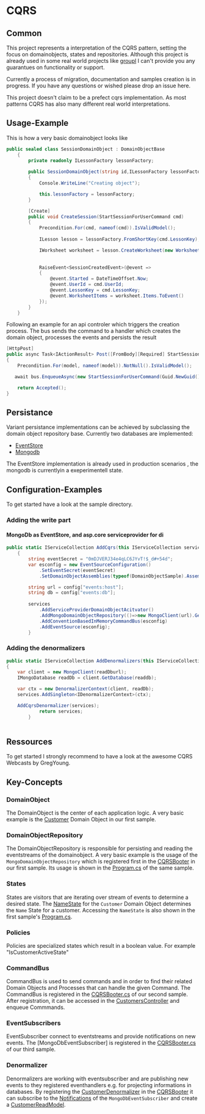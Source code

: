 # CQRS

## Common
This project represents a interpretation of the CQRS pattern, setting the focus on domainobjects, states and repositories.
Although this project is already used in some real world projects like [groupl](https://www.groupl.de) I can't provide you any guarantues on functionality or support.

Currently a process of migration, documentation and samples creation is in progress. If you have any questions or wished please drop an issue here.

This project doesn't claim to be a prefect cqrs implementation. As most patterns CQRS has also many different real world interpretations.


## Usage-Example

This is how a very basic domainobject looks like

```csharp
public sealed class SessionDomainObject : DomainObjectBase
    {
        private readonly ILessonFactory lessonFactory;
        
        public SessionDomainObject(string id,ILessonFactory lessonFactory) : base(id,null)
        {
            Console.WriteLine("Creating object");

            this.lessonFactory = lessonFactory;
        }

        [Create]
        public void CreateSession(StartSessionForUserCommand cmd)
        {
            Precondition.For(cmd, nameof(cmd)).IsValidModel();
            
            ILesson lesson = lessonFactory.FromShortKey(cmd.LessonKey);

            IWorksheet worksheet = lesson.CreateWorksheet(new WorksheetArgument());
            
            
            RaiseEvent<SessionCreatedEvent>(@event =>
            {
                @event.Started = DateTimeOffset.Now;
                @event.UserId = cmd.UserId;
                @event.LessonKey = cmd.LessonKey;
                @event.WorksheetItems = worksheet.Items.ToEvent()
            });
        }
    }
```

Following an example for an api controler which triggers the creation process. The bus sends the command to a handler which creates the domain object, processes the events and persists the result


```csharp
[HttpPost]
public async Task<IActionResult> Post([FromBody][Required] StartSessionModel model)
{
    Precondition.For(model, nameof(model)).NotNull().IsValidModel();

   await bus.EnqueueAsync(new StartSessionForUserCommand(Guid.NewGuid().ToString(), model.LessonKey, userId));

    return Accepted();
}
```` 


## Persistance
Variant persistance implementations can be achieved by subclassing the domain object repository base. 
Currently two databases are implemented:
- [EventStore](https://geteventstore.com/)
- [Mongodb](https://www.mongodb.com/)

The EventStore implementation is already used in production scenarios , the mongodb is currentlyin a exeperimentell state.

## Configuration-Examples
To get started have a look at the sample directory.

### Adding the write part

#### MongoDb as EventStore, and asp.core serviceprovider for di
```csharp
public static IServiceCollection AddCqrs(this IServiceCollection services, IConfiguration config)
    {
        string eventSecret = "0mDJVERJ34e4qLC6JYvT!$_d#+54d";
        var esconfig = new EventSourceConfiguration()
            .SetEventSecret(eventSecret)
            .SetDomainObjectAssemblies(typeof(DomainObjectSample).Assembly);

        string url = config["events:host"];
        string db = config["events:db"];
            
        services
            .AddServiceProviderDomainObjectAcitvator()
            .AddMongoDomainObjectRepository(()=>new MongoClient(url).GetDatabase(db))
            .AddConventionBasedInMemoryCommandBus(esconfig)
            .AddEventSource(esconfig);
        }
```



### Adding the denormalizers

```csharp
public static IServiceCollection AddDenormalizers(this IServiceCollection services, IConfiguration config)
{
    var client = new MongoClient(readDburl);
    IMongoDatabase readDb = client.GetDatabase(readdb);

    var ctx = new DenormalizerContext(client, readDb);
    services.AddSingleton<IDenormalizerContext>(ctx);

    AddCqrsDenormalizer(services);
            return services;
        }
     
```

## Ressources
To get started I strongly recommend to have a look at the awesome CQRS Webcasts by GregYoung.


## Key-Concepts
### DomainObject
The DomainObject is the center of each application logic. A very basic example is the [Customer](Samples/1_NET_Core/NetCoreConsoleSample.Domain/Customer.cs) Domain Object in our first sample. 

### DomainObjectRepository
The DomainObjectRepository is responsible for persisting and reading the eventstreams of the domainobject. A very basic example is the usage of the `MongoDomainObjectRepository` which is registered first in the [CQRSBooter](Samples/1_NET_Core/NetCoreConsoleSample/CQRSBooter.cs#L16) in our first sample. Its usage is shown in the [Program.cs](Samples/1_NET_Core/NetCoreConsoleSample/Program.cs#L29) of the same sample.

### States
States are visitors that are iterating over stream of events to determine a desired state.
The [NameState](Samples/1_NET_Core/NetCoreConsoleSample.Domain/States/NameState.cs) for the `Customer` Domain Object determines the `Name` State for a customer. Accessing the `NameState` is also shown in the first sample's [Program.cs](Samples/1_NET_Core/NetCoreConsoleSample/Program.cs#L31).

### Policies
Policies are specialized states which result in a boolean value. For example "IsCustomerActiveState"

### CommandBus
CommandBus is used to send commands and in order to find their related Domain Objects and Processes that can handle the given Command. The CommandBus is registered in the [CQRSBooter.cs](Samples/2_ASPNET_Core/AspNetCoreSample/CQRSBooter.cs#L28) of our second sample. After registration, it can be accessed in the [CustomersController](Samples/2_ASPNET_Core/AspNetCoreSample/Controllers/CustomersController.cs#L31) and enqueue Commmands.

### EventSubscribers
EventSubscriber connect to eventstreams and provide notifications on new events. The [MongoDbEventSubscriber] is registered in the [CQRSBooter.cs](Samples/3_ASPNET_Core_ReadModels/AspNetCoreSample/CQRSBooter.cs#L54) of our third sample.

### Denormalizer
Denormalizers are working with eventsubscriber and are publishing new events to they registered eventhandlers e.g. for projecting informations in databases. By registering the [CustomerDenormalizer](Samples/3_ASPNET_Core_ReadModels/AspNetCoreSample.Denormalizer/CustomerDenormalizer.cs) in the [CQRSBooter](Samples/3_ASPNET_Core_ReadModels/AspNetCoreSample/CQRSBooter.cs#L74) it can subscribe to the [Notifications](Samples/3_ASPNET_Core_ReadModels/AspNetCoreSample.Denormalizer/CustomerDenormalizer.cs#L18) of the `MongoDbEventSubscriber` and create a [CustomerReadModel](Samples/3_ASPNET_Core_ReadModels/AspNetCoreSample.Denormalizer/CustomerDenormalizer.cs#L22).

